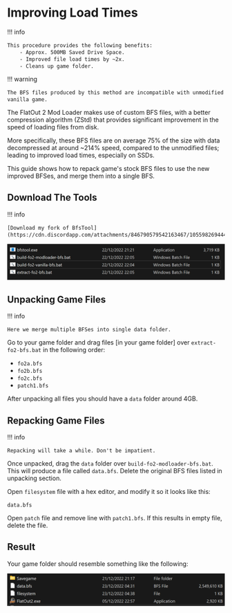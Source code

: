 # Improving Load Times

!!! info

    This procedure provides the following benefits:  
        - Approx. 500MB Saved Drive Space.  
        - Improved file load times by ~2x.  
        - Cleans up game folder.  

!!! warning

    The BFS files produced by this method are incompatible with unmodified vanilla game.  

The FlatOut 2 Mod Loader makes use of custom BFS files, with a better compression algorithm (ZStd) that provides significant improvement in the speed of loading files from disk. 

More specifically, these BFS files are on average 75% of the size with data decompressed at around ~214% speed, compared to the unmodified files; leading to improved load times, especially on SSDs.  

This guide shows how to repack game's stock BFS files to use the new improved BFSes, and merge them into a single BFS.  

## Download The Tools

!!! info

    [Download my fork of BfsTool](https://cdn.discordapp.com/attachments/846790579542163467/1055982694447722496/bfstool.zip).

![BfsToolUnpacked](./images/BfsToolUnpacked.png)

## Unpacking Game Files

!!! info

    Here we merge multiple BFSes into single data folder.  

Go to your game folder and drag files [in your game folder] over `extract-fo2-bfs.bat`
in the following order:  

- `fo2a.bfs`
- `fo2b.bfs`
- `fo2c.bfs`
- `patch1.bfs`

After unpacking all files you should have a `data` folder around 4GB.  

## Repacking Game Files

!!! info

    Repacking will take a while. Don't be impatient.  

Once unpacked, drag the `data` folder over `build-fo2-modloader-bfs.bat`. 
This will produce a file called `data.bfs`. Delete the original BFS files listed in unpacking section.  

Open `filesystem` file with a hex editor, and modify it so it looks like this:  

```
data.bfs
```

Open `patch` file and remove line with `patch1.bfs`. If this results in empty file, delete the file.

## Result

Your game folder should resemble something like the following:  

![CleanupResult](./images/CleanupResult.png)